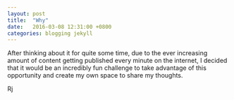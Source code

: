 ```yaml
---
layout: post
title:  "Why"
date:   2016-03-08 12:31:00 +0800
categories: blogging jekyll
---
```

After thinking about it for quite some time, due to the ever increasing amount of content getting published every minute on the internet, I decided that it would be an incredibly fun challenge to take advantage of this opportunity and create my own space to share my thoughts.

Rj
